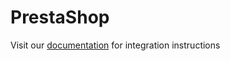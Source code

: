 # PrestaShop
Visit our [documentation](https://support.bluesnap.com/docs/prestashop-1) for integration instructions
